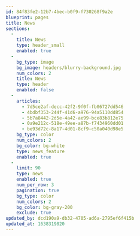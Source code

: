 ```yaml
---
id: 84f83fe2-12b7-4bec-b0f9-f730268f9a2e
blueprint: pages
title: News
sections:
  -
    title: News
    type: header_small
    enabled: true
  -
    bg_type: image
    bg_image: headers/blurry-background.jpg
    num_colors: 2
    title: News
    type: header
    enabled: false
  -
    articles:
      - 7d5ce2af-decc-42f2-9f0f-fb06727dd546
      - 4bdbf353-244f-41d6-a976-94a5110dd854
      - 5b7a8442-2d5e-4a42-ae99-bce83b812e75
      - 0a9e212c-518e-49ee-a87b-f7434960dd01
      - be93d72c-8a17-4d01-8cf9-c50a040d98e5
    bg_type: color
    num_colors: 2
    bg_color: bg-white
    type: news_feature
    enabled: true
  -
    limit: 90
    type: news
    enabled: true
    num_per_row: 3
    pagination: true
    bg_type: color
    num_colors: 2
    bg_color: bg-gray-200
    exclude: true
updated_by: dcd190a9-db32-4705-ad6a-2795ef6f415b
updated_at: 1638319820
---
```

